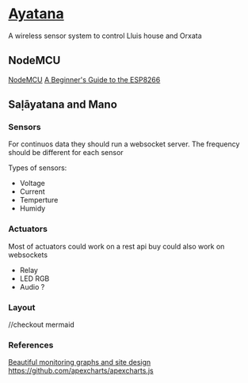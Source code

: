 # [Ayatana](https://en.wikipedia.org/wiki/Ayatana)

A wireless sensor system to control Lluis house and Orxata

## NodeMCU

[NodeMCU](https://en.wikipedia.org/wiki/NodeMCU)
[A Beginner's Guide to the ESP8266](https://tttapa.github.io/ESP8266/Chap01%20-%20ESP8266.html)

## Saḷāyatana and Mano

### Sensors

For continuos data they should run a websocket server.
The frequency should be different for each sensor

Types of sensors:

- Voltage
- Current
- Temperture
- Humidy

### Actuators

Most of actuators could work on a rest api buy could also work on websockets

- Relay
- LED RGB
- Audio ?

### Layout

//checkout mermaid

### References

[Beautiful monitoring graphs and site design](https://apex.sh/ping/)
https://github.com/apexcharts/apexcharts.js